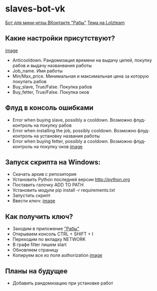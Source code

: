 # slaves-bot-vk

[Бот для мини-игры ВКонтакте "Рабы"](https://vk.com/app7794757)
[Тема на Lolzteam](https://lolz.guru/threads/2389937/)

## Какие настройки присутствуют?
[image](https://i.imgur.com/HEpnGkf.png)
- Anticooldown. Рандомизация времени на выдачу цепей, покупку рабов и выдачу названвания работы
- Job_name. Имя работы
- Min/Max_price. Минимальная и максимальная цена за которую покупать рабов
- Buy_slave, True/False. Покупка рабов
- Buy_fetter, True/False. Покупка оков

## Флуд в консоль ошибками
- Error when buying slave, possibly a cooldown. Возможно флуд-контроль на покупку рабов
- Error when installing the job, possibly cooldown. Возможно флуд-контроль на установку названия работы
- Error when buying fetter, possibly a cooldown. Возможно флуд-контроль на покупку оков
[image](https://i.imgur.com/E0GDfzN.png)

## Запуск скрипта на Windows:
- Скачать архив с репозитория
- Установить Python последней версии http://python.org
- Поставить галочку ADD TO PATH
- Установить модули pip install -r requirements.txt
- Запустить скрипт
- Ввести ключ:
[image](https://i.imgur.com/mZODDE7.png)

## Как получить ключ?
- Заходим в приложение ["Рабы"](https://vk.com/app7794757)
- Открываем консоль CTRL + SHIFT + I
- Переходим по вкладку NETWORK
- В графе filter пишем start
- Обновляем страницу
- Копируем все из поля authorization
[image](https://i.imgur.com/0WT8GH1.png)

## Планы на будущее
- Добавить рандомизацию при установке работ
